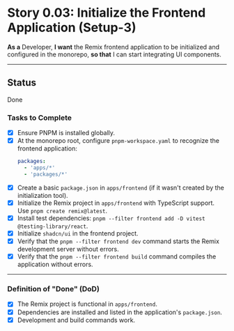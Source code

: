 # Story 0.03: Initialize the Frontend Application (Setup-3)

**As a** Developer, **I want** the Remix frontend application to be initialized and configured in the monorepo, **so that** I can start integrating UI components.

---

## Status
Done


### Tasks to Complete

- [x] Ensure PNPM is installed globally.
- [x] At the monorepo root, configure `pnpm-workspace.yaml` to recognize the frontend application:
  ```yaml
  packages:
    - 'apps/*'
    - 'packages/*'
  ```
- [x] Create a basic `package.json` in `apps/frontend` (if it wasn't created by the initialization tool).
- [x] Initialize the Remix project in `apps/frontend` with TypeScript support. Use `pnpm create remix@latest`.
- [x] Install test dependencies: `pnpm --filter frontend add -D vitest @testing-library/react`.
- [x] Initialize `shadcn/ui` in the frontend project.
- [x] Verify that the `pnpm --filter frontend dev` command starts the Remix development server without errors.
- [x] Verify that the `pnpm --filter frontend build` command compiles the application without errors.

---
### Definition of "Done" (DoD)

- [x] The Remix project is functional in `apps/frontend`.
- [x] Dependencies are installed and listed in the application's `package.json`.
- [x] Development and build commands work.